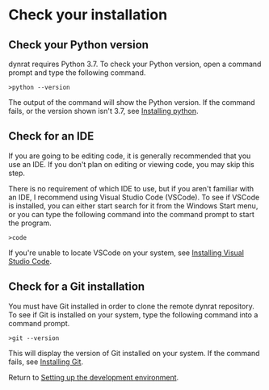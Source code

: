 # Check your installation

## Check your Python version
dynrat requires Python 3.7. To check your Python version, open a command prompt
and type the following command.

```
>python --version
```

The output of the command will show the Python version. If the command fails,
or the version shown isn't 3.7, see [Installing python](install_python).

## Check for an IDE
If you are going to be editing code, it is generally recommended that you use
an IDE. If you don't plan on editing or viewing code, you may skip this step.

There is no requirement of which IDE to use, but if you aren't familiar with an
IDE, I recommend using Visual Studio Code (VSCode). To see if VSCode is
installed, you can either start search for it from the Windows Start menu, or
you can type the following command into the command prompt to start the
program.

```
>code
```

If you're unable to locate VSCode on your system, see
[Installing Visual Studio Code](install_vscode).

## Check for a Git installation
You must have Git installed in order to clone the remote dynrat repository. To
see if Git is installed on your system, type the following command into a
command prompt.

```
>git --version
```

This will display the version of Git installed on your system. If the command
fails, see [Installing Git](install_git).

Return to [Setting up the development environment](setup.md).
